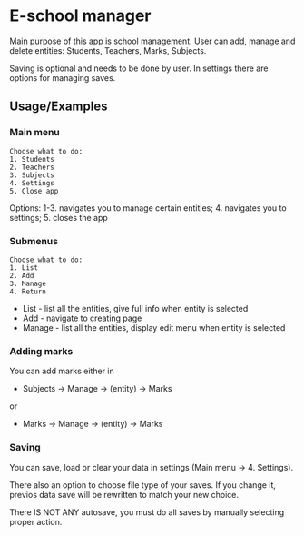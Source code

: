 # E-school manager
Main purpose of this app is school management. 
User can add, manage and delete entities: Students, Teachers, Marks, Subjects.

Saving is optional and needs to be done  by user. In settings there are options for managing saves.



## Usage/Examples

### Main menu
```
Choose what to do:
1. Students
2. Teachers
3. Subjects
4. Settings
5. Close app
```

Options: 1-3. navigates you to manage certain entities; 4. navigates you to settings; 5. closes the app
### Submenus
```
Choose what to do:
1. List
2. Add
3. Manage
4. Return
```
- List - list all the entities, give full info when entity is selected
- Add - navigate to creating page
- Manage - list all the entities, display edit menu when entity is selected

### Adding marks
You can add marks either in 
+ Subjects -> Manage -> (entity) -> Marks

or

+ Marks -> Manage -> (entity) -> Marks

### Saving
You can save, load or clear your data in settings (Main menu -> 4. Settings). 

There also an option to choose file type of your saves. If you change it, previos data save will be rewritten to match your new choice.

There IS NOT ANY autosave, you must do all saves by manually selecting proper action.
